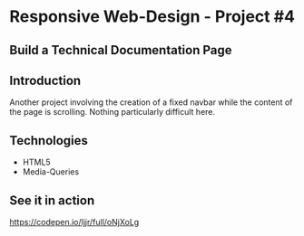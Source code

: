 # Responsive Web-Design - Project #4
## Build a Technical Documentation Page

## Introduction

Another project involving the creation of a fixed navbar while the content of the page is scrolling.
Nothing particularly difficult here. 

## Technologies
* HTML5
* Media-Queries

## See it in action

https://codepen.io/ljjr/full/oNjXoLg
